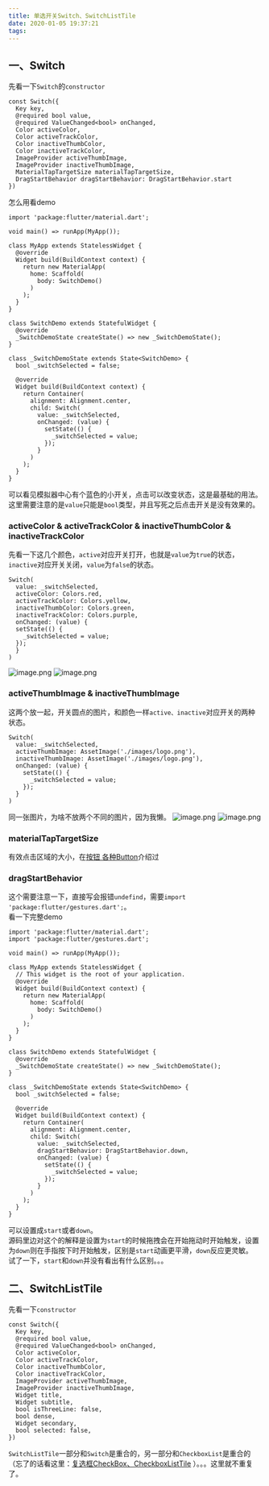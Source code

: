 ```yaml
---
title: 单选开关Switch、SwitchListTile
date: 2020-01-05 19:37:21
tags:
---
```

## 一、Switch
先看一下`Switch`的`constructor`
<!--more-->
```
const Switch({
  Key key,
  @required bool value,
  @required ValueChanged<bool> onChanged,
  Color activeColor,
  Color activeTrackColor,
  Color inactiveThumbColor,
  Color inactiveTrackColor,
  ImageProvider activeThumbImage,
  ImageProvider inactiveThumbImage,
  MaterialTapTargetSize materialTapTargetSize,
  DragStartBehavior dragStartBehavior: DragStartBehavior.start
})
```
怎么用看demo
```
import 'package:flutter/material.dart';

void main() => runApp(MyApp());

class MyApp extends StatelessWidget {
  @override
  Widget build(BuildContext context) {
    return new MaterialApp(
      home: Scaffold(
        body: SwitchDemo()
      )
    );
  }
}

class SwitchDemo extends StatefulWidget {
  @override
  _SwitchDemoState createState() => new _SwitchDemoState();
}

class _SwitchDemoState extends State<SwitchDemo> {
  bool _switchSelected = false;

  @override
  Widget build(BuildContext context) {
    return Container(
      alignment: Alignment.center,
      child: Switch(
        value: _switchSelected,
        onChanged: (value) {
          setState(() {
            _switchSelected = value;
          });
        }
      )
    );
  }
}
```
可以看见模拟器中心有个蓝色的小开关，点击可以改变状态，这是最基础的用法。  
这里需要注意的是`value`只能是`bool`类型，并且写死之后点击开关是没有效果的。
### activeColor & activeTrackColor & inactiveThumbColor & inactiveTrackColor
先看一下这几个颜色，`active`对应开关打开，也就是`value`为`true`的状态，`inactive`对应开关关闭，`value`为`false`的状态。
```
Switch(
  value: _switchSelected,
  activeColor: Colors.red,
  activeTrackColor: Colors.yellow,
  inactiveThumbColor: Colors.green,
  inactiveTrackColor: Colors.purple,
  onChanged: (value) {
  setState(() {
    _switchSelected = value;
  });
  }
)
```
![image.png](1.png)
![image.png](2.png)
### activeThumbImage & inactiveThumbImage
这两个放一起，开关圆点的图片，和颜色一样`active、inactive`对应开关的两种状态。
```
Switch(
  value: _switchSelected,
  activeThumbImage: AssetImage('./images/logo.png'),
  inactiveThumbImage: AssetImage('./images/logo.png'),
  onChanged: (value) {
    setState(() {
      _switchSelected = value;
    });
  }
)
```
同一张图片，为啥不放两个不同的图片，因为我懒。
![image.png](3.png)
![image.png](4.png)
### materialTapTargetSize
有效点击区域的大小，在[按钮 各种Button](/post/flutterButtonWidget)介绍过
### dragStartBehavior
这个需要注意一下，直接写会报错`undefind`，需要`import 'package:flutter/gestures.dart';`。  
看一下完整demo
```
import 'package:flutter/material.dart';
import 'package:flutter/gestures.dart';

void main() => runApp(MyApp());

class MyApp extends StatelessWidget {
  // This widget is the root of your application.
  @override
  Widget build(BuildContext context) {
    return new MaterialApp(
      home: Scaffold(
        body: SwitchDemo()
      )
    );
  }
}

class SwitchDemo extends StatefulWidget {
  @override
  _SwitchDemoState createState() => new _SwitchDemoState();
}

class _SwitchDemoState extends State<SwitchDemo> {
  bool _switchSelected = false;

  @override
  Widget build(BuildContext context) {
    return Container(
      alignment: Alignment.center,
      child: Switch(
        value: _switchSelected,
        dragStartBehavior: DragStartBehavior.down,
        onChanged: (value) {
          setState(() {
            _switchSelected = value;
          });
        }
      )
    );
  }
}
```
可以设置成`start`或者`down`。  
源码里边对这个的解释是设置为`start`的时候拖拽会在开始拖动时开始触发，设置为`down`则在手指按下时开始触发，区别是`start`动画更平滑，`down`反应更灵敏。  
试了一下，`start`和`down`并没有看出有什么区别。。。

## 二、SwitchListTile
先看一下`constructor`
```
const Switch({
  Key key,
  @required bool value,
  @required ValueChanged<bool> onChanged,
  Color activeColor,
  Color activeTrackColor,
  Color inactiveThumbColor,
  Color inactiveTrackColor,
  ImageProvider activeThumbImage,
  ImageProvider inactiveThumbImage,
  Widget title,
  Widget subtitle,  
  bool isThreeLine: false,
  bool dense,   
  Widget secondary,  
  bool selected: false,
})
```
`SwitchListTile`一部分和`Switch`是重合的，另一部分和`CheckboxList`是重合的（忘了的话看这里：[复选框CheckBox、CheckboxListTile](/post/flutterCheckWidget)
）。。。这里就不重复了。
